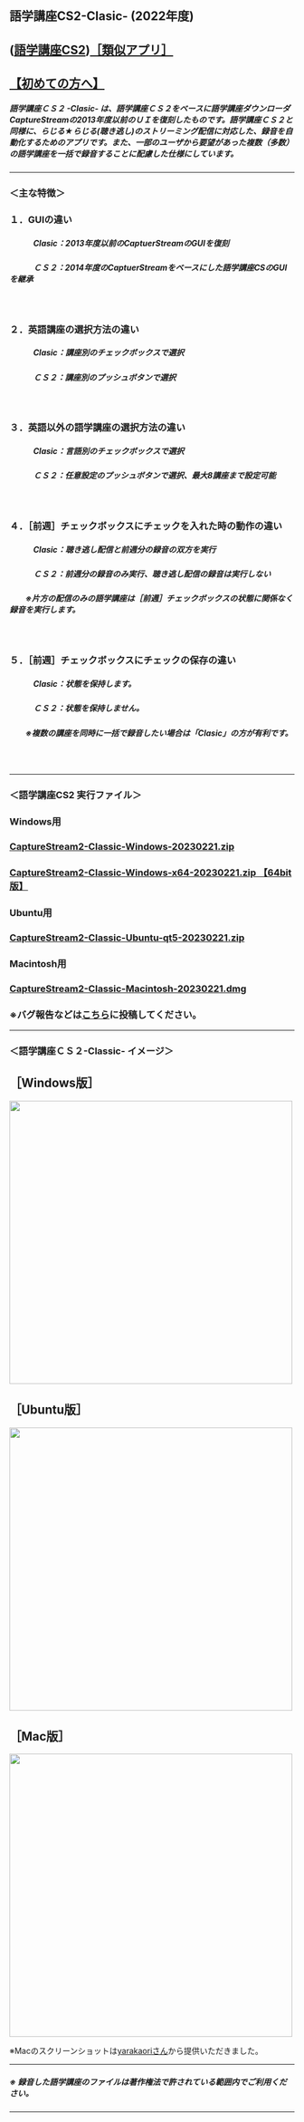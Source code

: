 ## 語学講座CS2-Clasic- (2022年度)    
## ([語学講座CS2](https://csreviser.github.io/CaptureStream2/))[［類似アプリ］](https://csreviser.github.io/CaptureStream2/application)          
## [【初めての方へ】](https://csreviser.github.io/CaptureStream2/introduction)
##### 語学講座ＣＳ２ -Clasic- は、語学講座ＣＳ２をベースに語学講座ダウンローダCaptureStreamの2013年度以前のＵＩを復刻したものです。語学講座ＣＳ２と同様に、らじる★らじる(聴き逃し)のストリーミング配信に対応した、録音を自動化するためのアプリです。また、一部のユーザから要望があった複数（多数）の語学講座を一括で録音することに配慮した仕様にしています。
***
### ＜主な特徴＞
### １．GUIの違い
##### 　　　Clasic：2013年度以前のCaptuerStreamのGUIを復刻
##### 　　　ＣＳ２：2014年度のCaptuerStreamをベースにした語学講座CSのGUIを継承
##### 　
### ２．英語講座の選択方法の違い
##### 　　　Clasic：講座別のチェックボックスで選択
##### 　　　ＣＳ２：講座別のプッシュボタンで選択
##### 　
### ３．英語以外の語学講座の選択方法の違い
##### 　　　Clasic：言語別のチェックボックスで選択
##### 　　　ＣＳ２：任意設定のプッシュボタンで選択、最大8講座まで設定可能
##### 　
### ４．［前週］チェックボックスにチェックを入れた時の動作の違い
##### 　　　Clasic：聴き逃し配信と前週分の録音の双方を実行
##### 　　　ＣＳ２：前週分の録音のみ実行、聴き逃し配信の録音は実行しない
##### 　　※片方の配信のみの語学講座は［前週］チェックボックスの状態に関係なく録音を実行します。　
##### 　
### ５．［前週］チェックボックスにチェックの保存の違い
##### 　　　Clasic：状態を保持します。
##### 　　　ＣＳ２：状態を保持しません。

##### 　　※複数の講座を同時に一括で録音したい場合は「Clasic」の方が有利です。
###    　　　　　　　        
***
### ＜語学講座CS2 実行ファイル＞
### Windows用
### [CaptureStream2-Classic-Windows-20230221.zip](https://github.com/CSReviser/CaptureStream2-Classic/releases/download/20230221/CaptureStream2-Classic-Windows-20230221.zip)
### [CaptureStream2-Classic-Windows-x64-20230221.zip 【64bit版】](https://github.com/CSReviser/CaptureStream2-Classic/releases/download/20230221/CaptureStream2-Classic-Windows-x64-20230221.zip) 　　　　　　　　　　　　　　　　　　
### Ubuntu用
### [CaptureStream2-Classic-Ubuntu-qt5-20230221.zip](https://github.com/CSReviser/CaptureStream2-Classic/releases/download/20230221/CaptureStream2-Classic-Ubuntu-qt5-20230221.zip)
### Macintosh用
### [CaptureStream2-Classic-Macintosh-20230221.dmg](https://github.com/CSReviser/CaptureStream2-Classic/releases/download/20230221/CaptureStream2-Classic-Macintosh-20230221.dmg)

### ※バグ報告などは[こちら](https://github.com/CSReviser/CaptureStream2-Classic/discussions/4)に投稿してください。
***
### ＜語学講座ＣＳ２-Classic-   イメージ＞
## ［Windows版］
<img src="https://user-images.githubusercontent.com/46049273/215409469-60aa60a4-3057-4dcc-a838-bc416ce18d6c.png" width="500">

## ［Ubuntu版］
<img src="https://user-images.githubusercontent.com/46049273/217703729-a7ae416f-f6d3-4a5c-bc55-1689e7d81ea9.png" width="500">

## ［Mac版］
<img src="https://user-images.githubusercontent.com/46049273/217985608-3667070b-f8e2-4aea-8782-480ffe6f2b12.png" width="500">
  

※Macのスクリーンショットは[yarakaoriさん](https://twitter.com/yarakaori/status/1623636285603860480?s=20&t=FsEDLZBWDJ84ZKhAXuV0kg)から提供いただきました。


***
##### ※ 録音した語学講座のファイルは著作権法で許されている範囲内でご利用ください。                     
*** 
<link rel="shortcut icon" type="image/x-icon" href="https://avatars.githubusercontent.com/u/46049273?v=4">
